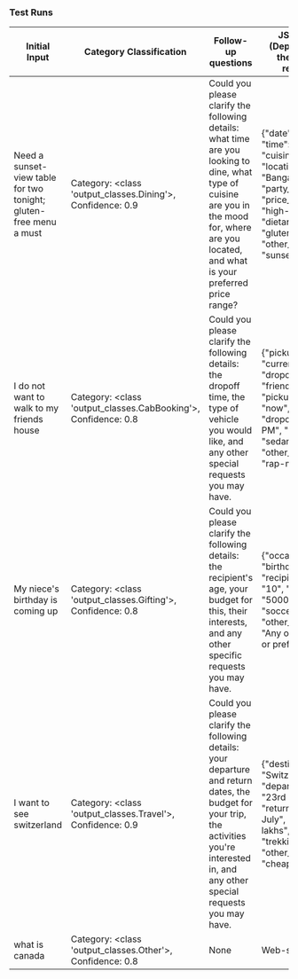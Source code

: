 ### Test Runs

| Initial Input | Category Classification | Follow-up questions | JSON Output (Depending upon the follow-up responses) |
|---------------|-------------------------|---------------------|------------------------------------------------------|
| Need a sunset-view table for two tonight; gluten-free menu a must | Category: <class 'output_classes.Dining'>, Confidence: 0.9 | Could you please clarify the following details: what time are you looking to dine, what type of cuisine are you in the mood for, where are you located, and what is your preferred price range? | {"date": "tonight", "time": "9 PM", "cuisine": "Italian", "location": "Bangalore", "party_size": 2, "price_range": "high-end", "dietary_restrictions": "gluten-free", "other_requests": "sunset-view table"} |
| I do not want to walk to my friends house | Category: <class 'output_classes.CabBooking'>, Confidence: 0.8 | Could you please clarify the following details: the dropoff time, the type of vehicle you would like, and any other special requests you may have. | {"pickup_location": "current location", "dropoff_location": "friend's house", "pickup_time": "now", "dropoff_time": "8 PM", "vehicle_type": "sedan", "other_requests": "rap-music"} |
| My niece's birthday is coming up | Category: <class 'output_classes.Gifting'>, Confidence: 0.8 | Could you please clarify the following details: the recipient's age, your budget for this, their interests, and any other specific requests you may have. | {"occasion": "birthday", "recipient_age": "10", "budget": "5000", "interests": "soccer", "other_requests": "Any other requests or preferences"} |
| I want to see switzerland | Category: <class 'output_classes.Travel'>, Confidence: 0.9 | Could you please clarify the following details: your departure and return dates, the budget for your trip, the activities you're interested in, and any other special requests you may have. | {"destination": "Switzerland", "departure_date": "23rd June", "return_date": "29th July", "budget": "2 lakhs", "activities": "trekking", "other_requests": "cheap hotels"} |
| what is canada | Category: <class 'output_classes.Other'>, Confidence: 0.8 | None | Web-search |
